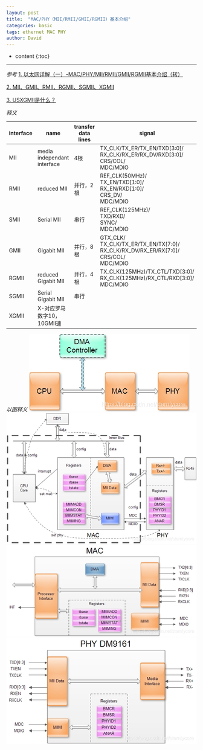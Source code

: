```yaml
---
layout: post
title:  "MAC/PHY（MII/RMII/GMII/RGMII）基本介绍"
categories: basic
tags: ethernet MAC PHY
author: David
---
```


* content
{:toc}

---

*参考*
[1. 以太网详解（一）-MAC/PHY/MII/RMII/GMII/RGMII基本介绍（转）](https://www.cnblogs.com/erhu-67786482/p/13683979.html)

[2. MII、GMII、RMII、RGMII、SGMII、XGMII](https://blog.csdn.net/liuxd3000/article/details/106012523)

[3. USXGMII是什么？](https://blog.csdn.net/highman110/article/details/132619001)


*释义*

| interface | name | transfer data lines | signal |
|-|-|-|-|
| MII | media independant interface | 4根 | TX_CLK/TX_ER/TX_EN/TXD[3:0]/<BR>RX_CLK/RX_ER/RX_DV/RXD[3:0]/<BR>CRS/COL/<BR>MDC/MDIO |
| RMII | reduced MII | 并行，2根 | REF_CLK(50MHz)/<BR>TX_EN/TXD[1:0]/<BR>RX_EN/RXD[1:0]/<BR>CRS_DV/<BR>MDC/MDIO |
| SMII | Serial MII | 串行 | REF_CLK(125MHz)/<BR>TXD/RXD/<BR>SYNC/<BR>MDC/MDIO |
| GMII | Gigabit MII | 并行，8根 | GTX_CLK/<BR>TX_CLK/TX_ER/TX_EN/TX[7:0]/<BR>RX_CLK/RX_DV/RX_ER/RX[7:0]/<BR>CRS/COL/<BR>MDC/MDIO |
| RGMII | reduced Gigabit MII | 并行，4根 | TX_CLK(125MHz)/TX_CTL/TXD[3:0]/<BR>RX_CLK(125MHz)/RX_CTL/RXD[3:0]/<BR>MDC/MDIO |
| SGMII | Serial Gigabit MII | 串行 |
| XGMII | X-对应罗马数字10，10GMII速 |


*以图释义*
![CPU-MAC-PHY block](https://github.com/titron/titron.github.io/raw/master/img/2023-01-31-MAC_PHY_1.jpg)
![CPU-MAC-PHY internal](https://github.com/titron/titron.github.io/raw/master/img/2023-01-31-MAC_PHY_2.jpg)
![CPU-MAC-PHY MAC internal](https://github.com/titron/titron.github.io/raw/master/img/2023-01-31-MAC_PHY_3.jpg)
![CPU-MAC-PHY PHY internal](https://github.com/titron/titron.github.io/raw/master/img/2023-01-31-MAC_PHY_4.jpg)


